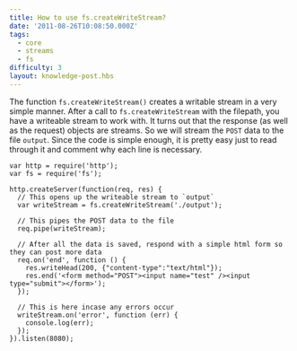```yaml
---
title: How to use fs.createWriteStream?
date: '2011-08-26T10:08:50.000Z'
tags:
  - core
  - streams
  - fs
difficulty: 3
layout: knowledge-post.hbs
---
```


The function `fs.createWriteStream()` creates a writable stream in a very simple manner. After a call to `fs.createWriteStream` with the filepath, you have a writeable stream to work with. It turns out that the response (as well as the request) objects are streams. So we will stream the `POST` data to the file `output`. Since the code is simple enough, it is pretty easy just to read through it and comment why each line is necessary.

    var http = require('http');
    var fs = require('fs');

    http.createServer(function(req, res) {
      // This opens up the writeable stream to `output`
      var writeStream = fs.createWriteStream('./output');

      // This pipes the POST data to the file
      req.pipe(writeStream);

      // After all the data is saved, respond with a simple html form so they can post more data
      req.on('end', function () {
        res.writeHead(200, {"content-type":"text/html"});
        res.end('<form method="POST"><input name="test" /><input type="submit"></form>');
      });

      // This is here incase any errors occur
      writeStream.on('error', function (err) {
        console.log(err);
      });
    }).listen(8080);
